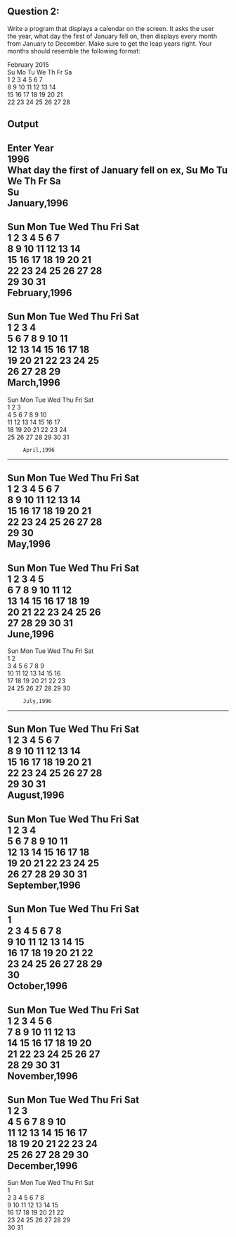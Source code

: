 ## Question 2:    
Write a program that displays a calendar on the screen. It asks the user     
the year, what day the first of January fell on, then displays every month     
from January to December. Make sure to get the leap years right. Your     
months should resemble the following format:    

   February 2015          
Su Mo Tu We Th Fr Sa      
 1  2  3  4  5  6  7      
 8  9 10 11 12 13 14      
15 16 17 18 19 20 21      
22 23 24 25 26 27 28     

## Output   
Enter Year  
1996  
What day the first of January fell on ex, Su Mo Tu We Th Fr Sa  
Su  
         January,1996  
-----------------------------  
 Sun Mon Tue Wed Thu Fri Sat  
   1   2   3   4   5   6   7  
   8   9  10  11  12  13  14  
  15  16  17  18  19  20  21  
  22  23  24  25  26  27  28  
  29  30  31  
         February,1996  
-----------------------------  
 Sun Mon Tue Wed Thu Fri Sat  
               1   2   3   4  
   5   6   7   8   9  10  11  
  12  13  14  15  16  17  18  
  19  20  21  22  23  24  25  
  26  27  28  29  
         March,1996  
-----------------------------  
 Sun Mon Tue Wed Thu Fri Sat  
                   1   2   3  
   4   5   6   7   8   9  10  
  11  12  13  14  15  16  17  
  18  19  20  21  22  23  24  
  25  26  27  28  29  30  31  

         April,1996  
-----------------------------  
 Sun Mon Tue Wed Thu Fri Sat  
   1   2   3   4   5   6   7  
   8   9  10  11  12  13  14  
  15  16  17  18  19  20  21  
  22  23  24  25  26  27  28  
  29  30  
         May,1996  
-----------------------------  
 Sun Mon Tue Wed Thu Fri Sat  
           1   2   3   4   5  
   6   7   8   9  10  11  12  
  13  14  15  16  17  18  19  
  20  21  22  23  24  25  26  
  27  28  29  30  31  
         June,1996  
-----------------------------  
 Sun Mon Tue Wed Thu Fri Sat  
                       1   2  
   3   4   5   6   7   8   9  
  10  11  12  13  14  15  16  
  17  18  19  20  21  22  23  
  24  25  26  27  28  29  30  

         July,1996  
-----------------------------  
 Sun Mon Tue Wed Thu Fri Sat  
   1   2   3   4   5   6   7  
   8   9  10  11  12  13  14  
  15  16  17  18  19  20  21  
  22  23  24  25  26  27  28  
  29  30  31  
         August,1996  
-----------------------------  
 Sun Mon Tue Wed Thu Fri Sat  
               1   2   3   4  
   5   6   7   8   9  10  11  
  12  13  14  15  16  17  18  
  19  20  21  22  23  24  25  
  26  27  28  29  30  31  
         September,1996  
-----------------------------  
 Sun Mon Tue Wed Thu Fri Sat  
                           1  
   2   3   4   5   6   7   8  
   9  10  11  12  13  14  15  
  16  17  18  19  20  21  22  
  23  24  25  26  27  28  29  
  30  
         October,1996  
-----------------------------  
 Sun Mon Tue Wed Thu Fri Sat  
       1   2   3   4   5   6  
   7   8   9  10  11  12  13  
  14  15  16  17  18  19  20  
  21  22  23  24  25  26  27  
  28  29  30  31  
         November,1996  
-----------------------------  
 Sun Mon Tue Wed Thu Fri Sat  
                   1   2   3  
   4   5   6   7   8   9  10  
  11  12  13  14  15  16  17  
  18  19  20  21  22  23  24  
  25  26  27  28  29  30  
         December,1996  
-----------------------------  
 Sun Mon Tue Wed Thu Fri Sat  
                           1  
   2   3   4   5   6   7   8  
   9  10  11  12  13  14  15  
  16  17  18  19  20  21  22  
  23  24  25  26  27  28  29  
  30  31  
